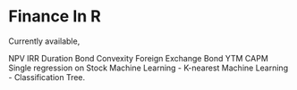 # Finance In R


Currently available,

NPV
IRR
Duration
Bond Convexity
Foreign Exchange
Bond YTM
CAPM
Single regression on Stock
Machine Learning - K-nearest
Machine Learning - Classification Tree.


